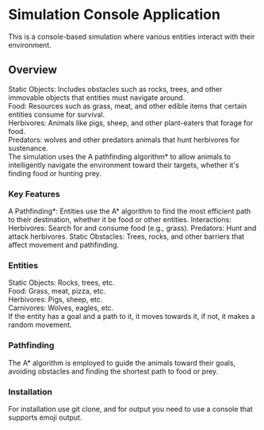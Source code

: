 # Simulation Console Application
This is a console-based simulation where various entities interact with their environment.
## Overview
Static Objects: Includes obstacles such as rocks, trees, and other immovable objects that entities must navigate around.<br>
Food: Resources such as grass, meat, and other edible items that certain entities consume for survival.<br>
Herbivores: Animals like pigs, sheep, and other plant-eaters that forage for food.<br>
Predators: wolves and other predators animals that hunt herbivores for sustenance.<br>
The simulation uses the A pathfinding algorithm* to allow animals to intelligently navigate the environment toward their targets, whether it's finding food or hunting prey.
### Key Features
A Pathfinding*: Entities use the A* algorithm to find the most efficient path to their destination, whether it be food or other entities.
Interactions:
Herbivores: Search for and consume food (e.g., grass).
Predators: Hunt and attack herbivores.
Static Obstacles: Trees, rocks, and other barriers that affect movement and pathfinding.
### Entities
Static Objects: Rocks, trees, etc.<br>
Food: Grass, meat, pizza, etc.<br>
Herbivores: Pigs, sheep, etc.<br>
Carnivores: Wolves, eagles, etc.<br>
If the entity has a goal and a path to it, it moves towards it, if not, it makes a random movement.
### Pathfinding
The A* algorithm is employed to guide the animals toward their goals, avoiding obstacles and finding the shortest path to food or prey.
### Installation
For installation use git clone, and for output you need to use a console that supports emoji output.